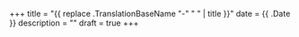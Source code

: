 +++
title = "{{ replace .TranslationBaseName "-" " " | title }}"
date = {{ .Date }}
description = ""
draft = true
+++
